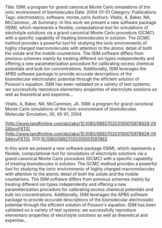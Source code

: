 Title: ISIM: a program for grand canonical Monte Carlo simulations of the ionic environment of biomolecules
Date: 2004-01-01
Category: Publications
Tags: electrostatics, software, monte_carlo
Authors: Vitalis, A, Baker, NA, McCammon, JA
Summary: In this work we present a new software package (ISIM), which represents a flexible, computational tool for simulations of electrolyte solutions via a grand canonical Monte Carlo procedure (GCMC) with a specific capability of treating biomolecules in solution. The GCMC method provides a powerful tool for studying the ionic environments of highly charged macromolecules with attention to the atomic detail of both the solute and the mobile counterions. The ISIM software differs from previous schemes mainly by treating different ion types independently and offering a new parameterization procedure for calibrating excess chemical potentials and bulk ion concentrations. Additionally, ISIM leverages the APBS software package to provide accurate descriptions of the biomolecular electrostatic potential through the efficient solution of Poisson's equation. ISIM has been validated on a variety of test systems; we successfully reproduce elementary properties of electrolyte solutions as well as theoretical and experime...

Vitalis, A, Baker, NA, McCammon, JA. ISIM: a program for grand canonical Monte Carlo simulations of the ionic environment of biomolecules. Molecular Simulation, 30, 45-61, 2004. 

[http://www.tandfonline.com/doi/abs/10.1080/08927020310001597862#.VKSAbyvF8T0](http://www.tandfonline.com/doi/abs/10.1080/08927020310001597862#.VKSAbyvF8T0). DOI:[10.1080/08927020310001597862](http://dx.doi.org/10.1080/08927020310001597862)

In this work we present a new software package (ISIM), which represents a flexible, computational tool for simulations of electrolyte solutions via a grand canonical Monte Carlo procedure (GCMC) with a specific capability of treating biomolecules in solution. The GCMC method provides a powerful tool for studying the ionic environments of highly charged macromolecules with attention to the atomic detail of both the solute and the mobile counterions. The ISIM software differs from previous schemes mainly by treating different ion types independently and offering a new parameterization procedure for calibrating excess chemical potentials and bulk ion concentrations. Additionally, ISIM leverages the APBS software package to provide accurate descriptions of the biomolecular electrostatic potential through the efficient solution of Poisson's equation. ISIM has been validated on a variety of test systems; we successfully reproduce elementary properties of electrolyte solutions as well as theoretical and experime...
